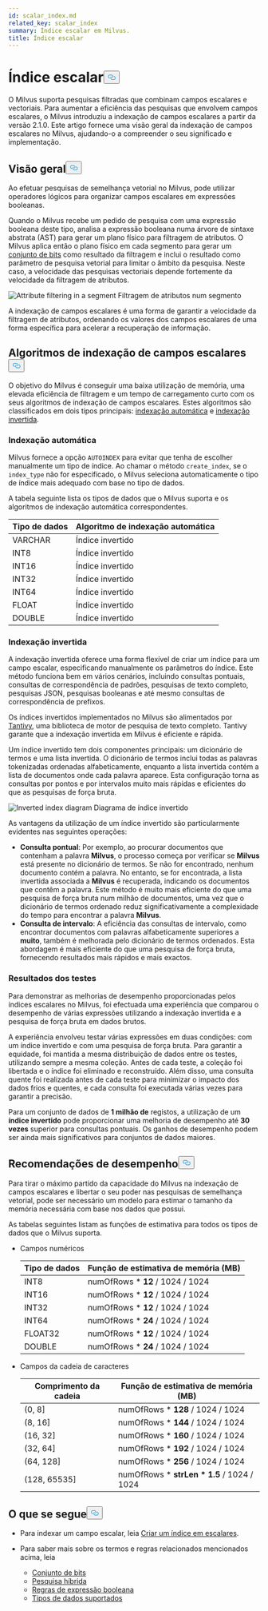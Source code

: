 ```yaml
---
id: scalar_index.md
related_key: scalar_index
summary: Índice escalar em Milvus.
title: Índice escalar
---
```

<h1 id="Scalar-Index" class="common-anchor-header">Índice escalar<button data-href="#Scalar-Index" class="anchor-icon" translate="no">
      <svg translate="no"
        aria-hidden="true"
        focusable="false"
        height="20"
        version="1.1"
        viewBox="0 0 16 16"
        width="16"
      >
        <path
          fill="#0092E4"
          fill-rule="evenodd"
          d="M4 9h1v1H4c-1.5 0-3-1.69-3-3.5S2.55 3 4 3h4c1.45 0 3 1.69 3 3.5 0 1.41-.91 2.72-2 3.25V8.59c.58-.45 1-1.27 1-2.09C10 5.22 8.98 4 8 4H4c-.98 0-2 1.22-2 2.5S3 9 4 9zm9-3h-1v1h1c1 0 2 1.22 2 2.5S13.98 12 13 12H9c-.98 0-2-1.22-2-2.5 0-.83.42-1.64 1-2.09V6.25c-1.09.53-2 1.84-2 3.25C6 11.31 7.55 13 9 13h4c1.45 0 3-1.69 3-3.5S14.5 6 13 6z"
        ></path>
      </svg>
    </button></h1><p>O Milvus suporta pesquisas filtradas que combinam campos escalares e vectoriais. Para aumentar a eficiência das pesquisas que envolvem campos escalares, o Milvus introduziu a indexação de campos escalares a partir da versão 2.1.0. Este artigo fornece uma visão geral da indexação de campos escalares no Milvus, ajudando-o a compreender o seu significado e implementação.</p>
<h2 id="Overview" class="common-anchor-header">Visão geral<button data-href="#Overview" class="anchor-icon" translate="no">
      <svg translate="no"
        aria-hidden="true"
        focusable="false"
        height="20"
        version="1.1"
        viewBox="0 0 16 16"
        width="16"
      >
        <path
          fill="#0092E4"
          fill-rule="evenodd"
          d="M4 9h1v1H4c-1.5 0-3-1.69-3-3.5S2.55 3 4 3h4c1.45 0 3 1.69 3 3.5 0 1.41-.91 2.72-2 3.25V8.59c.58-.45 1-1.27 1-2.09C10 5.22 8.98 4 8 4H4c-.98 0-2 1.22-2 2.5S3 9 4 9zm9-3h-1v1h1c1 0 2 1.22 2 2.5S13.98 12 13 12H9c-.98 0-2-1.22-2-2.5 0-.83.42-1.64 1-2.09V6.25c-1.09.53-2 1.84-2 3.25C6 11.31 7.55 13 9 13h4c1.45 0 3-1.69 3-3.5S14.5 6 13 6z"
        ></path>
      </svg>
    </button></h2><p>Ao efetuar pesquisas de semelhança vetorial no Milvus, pode utilizar operadores lógicos para organizar campos escalares em expressões booleanas.</p>
<p>Quando o Milvus recebe um pedido de pesquisa com uma expressão booleana deste tipo, analisa a expressão booleana numa árvore de sintaxe abstrata (AST) para gerar um plano físico para filtragem de atributos. O Milvus aplica então o plano físico em cada segmento para gerar um <a href="/docs/pt/v2.5.x/bitset.md">conjunto de bits</a> como resultado da filtragem e inclui o resultado como parâmetro de pesquisa vetorial para limitar o âmbito da pesquisa. Neste caso, a velocidade das pesquisas vectoriais depende fortemente da velocidade da filtragem de atributos.</p>
<p>
  
   <span class="img-wrapper"> <img translate="no" src="/docs/v2.5.x/assets/scalar_index.png" alt="Attribute filtering in a segment" class="doc-image" id="attribute-filtering-in-a-segment" />
   </span> <span class="img-wrapper"> <span>Filtragem de atributos num segmento</span> </span></p>
<p>A indexação de campos escalares é uma forma de garantir a velocidade da filtragem de atributos, ordenando os valores dos campos escalares de uma forma específica para acelerar a recuperação de informação.</p>
<h2 id="Scalar-field-indexing-algorithms" class="common-anchor-header">Algoritmos de indexação de campos escalares<button data-href="#Scalar-field-indexing-algorithms" class="anchor-icon" translate="no">
      <svg translate="no"
        aria-hidden="true"
        focusable="false"
        height="20"
        version="1.1"
        viewBox="0 0 16 16"
        width="16"
      >
        <path
          fill="#0092E4"
          fill-rule="evenodd"
          d="M4 9h1v1H4c-1.5 0-3-1.69-3-3.5S2.55 3 4 3h4c1.45 0 3 1.69 3 3.5 0 1.41-.91 2.72-2 3.25V8.59c.58-.45 1-1.27 1-2.09C10 5.22 8.98 4 8 4H4c-.98 0-2 1.22-2 2.5S3 9 4 9zm9-3h-1v1h1c1 0 2 1.22 2 2.5S13.98 12 13 12H9c-.98 0-2-1.22-2-2.5 0-.83.42-1.64 1-2.09V6.25c-1.09.53-2 1.84-2 3.25C6 11.31 7.55 13 9 13h4c1.45 0 3-1.69 3-3.5S14.5 6 13 6z"
        ></path>
      </svg>
    </button></h2><p>O objetivo do Milvus é conseguir uma baixa utilização de memória, uma elevada eficiência de filtragem e um tempo de carregamento curto com os seus algoritmos de indexação de campos escalares. Estes algoritmos são classificados em dois tipos principais: <a href="#auto-indexing">indexação automática</a> e <a href="#inverted-indexing">indexação invertida</a>.</p>
<h3 id="Auto-indexing" class="common-anchor-header">Indexação automática</h3><p>Milvus fornece a opção <code translate="no">AUTOINDEX</code> para evitar que tenha de escolher manualmente um tipo de índice. Ao chamar o método <code translate="no">create_index</code>, se o <code translate="no">index_type</code> não for especificado, o Milvus seleciona automaticamente o tipo de índice mais adequado com base no tipo de dados.</p>
<p>A tabela seguinte lista os tipos de dados que o Milvus suporta e os algoritmos de indexação automática correspondentes.</p>
<table>
<thead>
<tr><th>Tipo de dados</th><th>Algoritmo de indexação automática</th></tr>
</thead>
<tbody>
<tr><td>VARCHAR</td><td>Índice invertido</td></tr>
<tr><td>INT8</td><td>Índice invertido</td></tr>
<tr><td>INT16</td><td>Índice invertido</td></tr>
<tr><td>INT32</td><td>Índice invertido</td></tr>
<tr><td>INT64</td><td>Índice invertido</td></tr>
<tr><td>FLOAT</td><td>Índice invertido</td></tr>
<tr><td>DOUBLE</td><td>Índice invertido</td></tr>
</tbody>
</table>
<h3 id="Inverted-indexing" class="common-anchor-header">Indexação invertida</h3><p>A indexação invertida oferece uma forma flexível de criar um índice para um campo escalar, especificando manualmente os parâmetros do índice. Este método funciona bem em vários cenários, incluindo consultas pontuais, consultas de correspondência de padrões, pesquisas de texto completo, pesquisas JSON, pesquisas booleanas e até mesmo consultas de correspondência de prefixos.</p>
<p>Os índices invertidos implementados no Milvus são alimentados por <a href="https://github.com/quickwit-oss/tantivy">Tantivy</a>, uma biblioteca de motor de pesquisa de texto completo. Tantivy garante que a indexação invertida em Milvus é eficiente e rápida.</p>
<p>Um índice invertido tem dois componentes principais: um dicionário de termos e uma lista invertida. O dicionário de termos inclui todas as palavras tokenizadas ordenadas alfabeticamente, enquanto a lista invertida contém a lista de documentos onde cada palavra aparece. Esta configuração torna as consultas por pontos e por intervalos muito mais rápidas e eficientes do que as pesquisas de força bruta.</p>
<p>
  
   <span class="img-wrapper"> <img translate="no" src="/docs/v2.5.x/assets/scalar_index_inverted.png" alt="Inverted index diagram" class="doc-image" id="inverted-index-diagram" />
   </span> <span class="img-wrapper"> <span>Diagrama de índice invertido</span> </span></p>
<p>As vantagens da utilização de um índice invertido são particularmente evidentes nas seguintes operações:</p>
<ul>
<li><strong>Consulta pontual</strong>: Por exemplo, ao procurar documentos que contenham a palavra <strong>Milvus</strong>, o processo começa por verificar se <strong>Milvus</strong> está presente no dicionário de termos. Se não for encontrado, nenhum documento contém a palavra. No entanto, se for encontrada, a lista invertida associada a <strong>Milvus</strong> é recuperada, indicando os documentos que contêm a palavra. Este método é muito mais eficiente do que uma pesquisa de força bruta num milhão de documentos, uma vez que o dicionário de termos ordenado reduz significativamente a complexidade do tempo para encontrar a palavra <strong>Milvus</strong>.</li>
<li><strong>Consulta de intervalo</strong>: A eficiência das consultas de intervalo, como encontrar documentos com palavras alfabeticamente superiores a <strong>muito</strong>, também é melhorada pelo dicionário de termos ordenados. Esta abordagem é mais eficiente do que uma pesquisa de força bruta, fornecendo resultados mais rápidos e mais exactos.</li>
</ul>
<h3 id="Test-results" class="common-anchor-header">Resultados dos testes</h3><p>Para demonstrar as melhorias de desempenho proporcionadas pelos índices escalares no Milvus, foi efectuada uma experiência que comparou o desempenho de várias expressões utilizando a indexação invertida e a pesquisa de força bruta em dados brutos.</p>
<p>A experiência envolveu testar várias expressões em duas condições: com um índice invertido e com uma pesquisa de força bruta. Para garantir a equidade, foi mantida a mesma distribuição de dados entre os testes, utilizando sempre a mesma coleção. Antes de cada teste, a coleção foi libertada e o índice foi eliminado e reconstruído. Além disso, uma consulta quente foi realizada antes de cada teste para minimizar o impacto dos dados frios e quentes, e cada consulta foi executada várias vezes para garantir a precisão.</p>
<p>Para um conjunto de dados de <strong>1 milhão de</strong> registos, a utilização de um <strong>índice invertido</strong> pode proporcionar uma melhoria de desempenho até <strong>30 vezes</strong> superior para consultas pontuais. Os ganhos de desempenho podem ser ainda mais significativos para conjuntos de dados maiores.</p>
<h2 id="Performance-recommandations" class="common-anchor-header">Recomendações de desempenho<button data-href="#Performance-recommandations" class="anchor-icon" translate="no">
      <svg translate="no"
        aria-hidden="true"
        focusable="false"
        height="20"
        version="1.1"
        viewBox="0 0 16 16"
        width="16"
      >
        <path
          fill="#0092E4"
          fill-rule="evenodd"
          d="M4 9h1v1H4c-1.5 0-3-1.69-3-3.5S2.55 3 4 3h4c1.45 0 3 1.69 3 3.5 0 1.41-.91 2.72-2 3.25V8.59c.58-.45 1-1.27 1-2.09C10 5.22 8.98 4 8 4H4c-.98 0-2 1.22-2 2.5S3 9 4 9zm9-3h-1v1h1c1 0 2 1.22 2 2.5S13.98 12 13 12H9c-.98 0-2-1.22-2-2.5 0-.83.42-1.64 1-2.09V6.25c-1.09.53-2 1.84-2 3.25C6 11.31 7.55 13 9 13h4c1.45 0 3-1.69 3-3.5S14.5 6 13 6z"
        ></path>
      </svg>
    </button></h2><p>Para tirar o máximo partido da capacidade do Milvus na indexação de campos escalares e libertar o seu poder nas pesquisas de semelhança vetorial, pode ser necessário um modelo para estimar o tamanho da memória necessária com base nos dados que possui.</p>
<p>As tabelas seguintes listam as funções de estimativa para todos os tipos de dados que o Milvus suporta.</p>
<ul>
<li><p>Campos numéricos</p>
<table>
<thead>
<tr><th>Tipo de dados</th><th>Função de estimativa de memória (MB)</th></tr>
</thead>
<tbody>
<tr><td>INT8</td><td>numOfRows * <strong>12</strong> / 1024 / 1024</td></tr>
<tr><td>INT16</td><td>numOfRows * <strong>12</strong> / 1024 / 1024</td></tr>
<tr><td>INT32</td><td>numOfRows * <strong>12</strong> / 1024 / 1024</td></tr>
<tr><td>INT64</td><td>numOfRows * <strong>24</strong> / 1024 / 1024</td></tr>
<tr><td>FLOAT32</td><td>numOfRows * <strong>12</strong> / 1024 / 1024</td></tr>
<tr><td>DOUBLE</td><td>numOfRows * <strong>24</strong> / 1024 / 1024</td></tr>
</tbody>
</table>
</li>
<li><p>Campos da cadeia de caracteres</p>
<table>
<thead>
<tr><th>Comprimento da cadeia</th><th>Função de estimativa de memória (MB)</th></tr>
</thead>
<tbody>
<tr><td>(0, 8]</td><td>numOfRows * <strong>128</strong> / 1024 / 1024</td></tr>
<tr><td>(8, 16]</td><td>numOfRows * <strong>144</strong> / 1024 / 1024</td></tr>
<tr><td>(16, 32]</td><td>numOfRows * <strong>160</strong> / 1024 / 1024</td></tr>
<tr><td>(32, 64]</td><td>numOfRows * <strong>192</strong> / 1024 / 1024</td></tr>
<tr><td>(64, 128]</td><td>numOfRows * <strong>256</strong> / 1024 / 1024</td></tr>
<tr><td>(128, 65535]</td><td>numOfRows * <strong>strLen * 1.5</strong> / 1024 / 1024</td></tr>
</tbody>
</table>
</li>
</ul>
<h2 id="Whats-next" class="common-anchor-header">O que se segue<button data-href="#Whats-next" class="anchor-icon" translate="no">
      <svg translate="no"
        aria-hidden="true"
        focusable="false"
        height="20"
        version="1.1"
        viewBox="0 0 16 16"
        width="16"
      >
        <path
          fill="#0092E4"
          fill-rule="evenodd"
          d="M4 9h1v1H4c-1.5 0-3-1.69-3-3.5S2.55 3 4 3h4c1.45 0 3 1.69 3 3.5 0 1.41-.91 2.72-2 3.25V8.59c.58-.45 1-1.27 1-2.09C10 5.22 8.98 4 8 4H4c-.98 0-2 1.22-2 2.5S3 9 4 9zm9-3h-1v1h1c1 0 2 1.22 2 2.5S13.98 12 13 12H9c-.98 0-2-1.22-2-2.5 0-.83.42-1.64 1-2.09V6.25c-1.09.53-2 1.84-2 3.25C6 11.31 7.55 13 9 13h4c1.45 0 3-1.69 3-3.5S14.5 6 13 6z"
        ></path>
      </svg>
    </button></h2><ul>
<li><p>Para indexar um campo escalar, leia <a href="/docs/pt/v2.5.x/index-scalar-fields.md">Criar um índice em escalares</a>.</p></li>
<li><p>Para saber mais sobre os termos e regras relacionados mencionados acima, leia</p>
<ul>
<li><a href="/docs/pt/v2.5.x/bitset.md">Conjunto de bits</a></li>
<li><a href="/docs/pt/v2.5.x/multi-vector-search.md">Pesquisa híbrida</a></li>
<li><a href="/docs/pt/v2.5.x/boolean.md">Regras de expressão booleana</a></li>
<li><a href="/docs/pt/v2.5.x/schema.md#Supported-data-type">Tipos de dados suportados</a></li>
</ul></li>
</ul>
